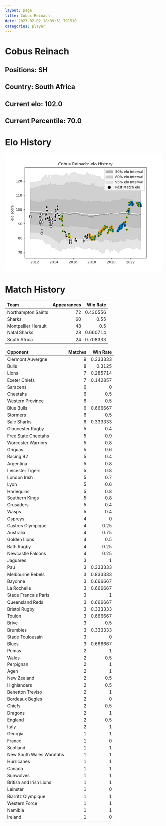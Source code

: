 ```yaml
---  
layout: page  
title: Cobus Reinach  
date: 2023-02-02 18:39:31.791510  
categories: player  
---
```

# Cobus Reinach

## Positions: SH

## Country: South Africa

## Current elo: 102.0

## Current Percentile: 70.0

# Elo History


![elo history](history_CobusReinach.png)
# Match History


| Team                |   Appearances |   Win Rate |
|:--------------------|--------------:|-----------:|
| Northampton Saints  |            72 |   0.430556 |
| Sharks              |            60 |   0.55     |
| Montpellier Herault |            48 |   0.5      |
| Natal Sharks        |            28 |   0.660714 |
| South Africa        |            24 |   0.708333 |

| Opponent                 |   Matches |   Win Rate |
|:-------------------------|----------:|-----------:|
| Clermont Auvergne        |         9 |   0.333333 |
| Bulls                    |         8 |   0.3125   |
| Lions                    |         7 |   0.285714 |
| Exeter Chiefs            |         7 |   0.142857 |
| Saracens                 |         6 |   0        |
| Cheetahs                 |         6 |   0.5      |
| Western Province         |         6 |   0.5      |
| Blue Bulls               |         6 |   0.666667 |
| Stormers                 |         6 |   0.5      |
| Sale Sharks              |         6 |   0.333333 |
| Gloucester Rugby         |         5 |   0.4      |
| Free State Cheetahs      |         5 |   0.9      |
| Worcester Warriors       |         5 |   0.8      |
| Griquas                  |         5 |   0.6      |
| Racing 92                |         5 |   0.4      |
| Argentina                |         5 |   0.8      |
| Leicester Tigers         |         5 |   0.8      |
| London Irish             |         5 |   0.7      |
| Lyon                     |         5 |   0.6      |
| Harlequins               |         5 |   0.8      |
| Southern Kings           |         5 |   0.8      |
| Crusaders                |         5 |   0.4      |
| Wasps                    |         5 |   0.4      |
| Ospreys                  |         4 |   0        |
| Castres Olympique        |         4 |   0.25     |
| Australia                |         4 |   0.75     |
| Golden Lions             |         4 |   0.5      |
| Bath Rugby               |         4 |   0.25     |
| Newcastle Falcons        |         4 |   0.25     |
| Jaguares                 |         3 |   1        |
| Pau                      |         3 |   0.333333 |
| Melbourne Rebels         |         3 |   0.833333 |
| Bayonne                  |         3 |   0.666667 |
| La Rochelle              |         3 |   0.666667 |
| Stade Francais Paris     |         3 |   1        |
| Queensland Reds          |         3 |   0.666667 |
| Bristol Rugby            |         3 |   0.333333 |
| Toulon                   |         3 |   0.666667 |
| Brive                    |         3 |   0.5      |
| Brumbies                 |         3 |   0.333333 |
| Stade Toulousain         |         3 |   0        |
| Blues                    |         3 |   0.666667 |
| Pumas                    |         2 |   1        |
| Wales                    |         2 |   0.5      |
| Perpignan                |         2 |   1        |
| Agen                     |         2 |   1        |
| New Zealand              |         2 |   0.5      |
| Highlanders              |         2 |   0.5      |
| Benetton Treviso         |         2 |   1        |
| Bordeaux Begles          |         2 |   0        |
| Chiefs                   |         2 |   0.5      |
| Dragons                  |         2 |   1        |
| England                  |         2 |   0.5      |
| Italy                    |         2 |   1        |
| Georgia                  |         1 |   1        |
| France                   |         1 |   0        |
| Scotland                 |         1 |   1        |
| New South Wales Waratahs |         1 |   1        |
| Hurricanes               |         1 |   1        |
| Canada                   |         1 |   1        |
| Sunwolves                |         1 |   1        |
| British and Irish Lions  |         1 |   1        |
| Leinster                 |         1 |   0        |
| Biarritz Olympique       |         1 |   1        |
| Western Force            |         1 |   1        |
| Namibia                  |         1 |   1        |
| Ireland                  |         1 |   0        |